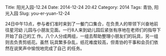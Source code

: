 Title: 阳光入园-12.24
Date: 2014-12-24 20:42
Category: 2014
Tags: 青协, 阳光入园
Slug: you-er-yuan-12-24

24日中午13点，参与者们准时来到了一餐门口集合，在负责人的带领下兴奋地前往星河幼
儿园与小朋友见面。一行8人来到幼儿园后紧张有序地在老师们的指导下开始了自己的工
作。八个人分成两组，一组去帮助整理小朋友们的玩具，另一组则去负责剪纸花。虽然
玩具繁多杂乱，纸花难度较高，但青协的干事和会员们依然在说笑声中愉悦地完成了自己
的任务。
